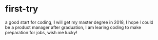 # first-try
a good start for coding,
I will get my master degree in 2018,
I hope I could be a product manager after graduation,
I am learing coding to make preparation for jobs, wish me lucky!
